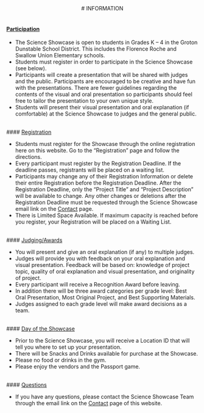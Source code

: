 <center>
# INFORMATION
</center>

<br/>

#### <u>Participation</u>

* The Science Showcase is open to students in Grades K – 4 in the Groton Dunstable School District.  This includes the Florence Roche and Swallow Union Elementary schools.
* Students must register in order to participate in the Science Showcase (see below).
* Participants will create a presentation that will be shared with judges and the public.  Participants are encouraged to be creative and have fun with the presentations.  There are fewer guidelines regarding the contents of the visual and oral presentation so participants should feel free to tailor the presentation to your own unique style.
* Students will present their visual presentation and oral explanation (if comfortable) at the Science Showcase to judges and the general public.

<br/>
#### <u>Registration</u>

* Students must register for the Showcase through the online registration here on this website.  Go to the “Registration” page and follow the directions.
* Every participant must register by the Registration Deadline.  If the deadline passes, registrants will be placed on a waiting list.
* Participants may change any of their Registration Information or delete their entire Registration before the Registration Deadline.  After the Registration Deadline, only the “Project Title” and “Project Description” will be available to change.  Any other changes or deletions after the Registration Deadline must be requested through the Science Showcase email link on the <a href="/contact">Contact</a> page.
* There is Limited Space Available.  If maximum capacity is reached before you register, your Registration will be placed on a Waiting List.

<br/>
#### <u>Judging/Awards</u>

* You will present and give an oral explanation (if any) to multiple judges.
* Judges will provide you with feedback on your oral explanation and visual presentation. Feedback will be based on: knowledge of project topic, quality of oral explanation and visual presentation, and originality of project.
* Every participant will receive a Recognition Award before leaving.
* In addition there will be three award categories per grade level: Best Oral Presentation, Most Original Project, and Best Supporting Materials.
* Judges assigned to each grade level will make award decisions as a team.

<br/>
#### <u>Day of the Showcase</u>

* Prior to the Science Showcase, you will receive a Location ID that will tell you where to set up your presentation.
* There will be Snacks and Drinks available for purchase at the Showcase.
* Please no food or drinks in the gym.
* Please enjoy the vendors and the Passport game.

<br/>
#### <u>Questions</u>

* If you have any questions, please contact the Science Showcase Team through the email link on the [Contact](/contact) page of this website.

<br/>
<br/>
